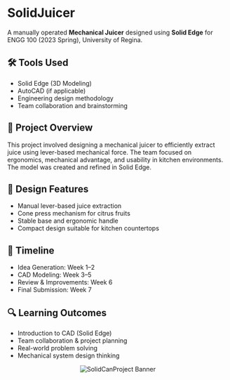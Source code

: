 # SolidJuicer

A manually operated **Mechanical Juicer** designed using **Solid Edge** for ENGG 100 (2023 Spring), University of Regina.

## 🛠️ Tools Used
- Solid Edge (3D Modeling)
- AutoCAD (if applicable)
- Engineering design methodology
- Team collaboration and brainstorming

## 📂 Project Overview
This project involved designing a mechanical juicer to efficiently extract juice using lever-based mechanical force. The team focused on ergonomics, mechanical advantage, and usability in kitchen environments. The model was created and refined in Solid Edge.

## 🧱 Design Features
- Manual lever-based juice extraction  
- Cone press mechanism for citrus fruits  
- Stable base and ergonomic handle  
- Compact design suitable for kitchen countertops

## 📅 Timeline
- Idea Generation: Week 1–2  
- CAD Modeling: Week 3–5  
- Review & Improvements: Week 6  
- Final Submission: Week 7  

## 🔍 Learning Outcomes
- Introduction to CAD (Solid Edge)  
- Team collaboration & project planning  
- Real-world problem solving  
- Mechanical system design thinking

<p align="center">
  <img src="project-files/renders/banner.png" alt="SolidCanProject Banner" />
</p>

